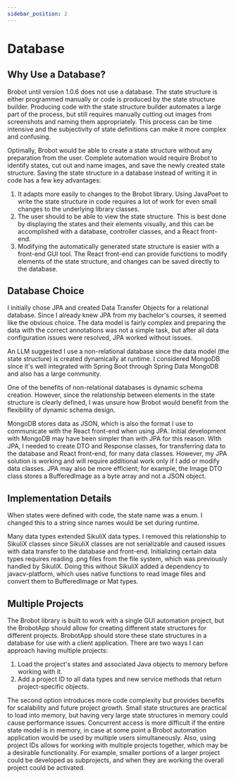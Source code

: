 ```yaml
---
sidebar_position: 2
---
```


# Database

## Why Use a Database?

Brobot until version 1.0.6 does not use a database. The state structure is either programmed
manually or code is produced by the state structure builder. Producing code with the state 
structure builder automates a large part of the process, but still requires manually cutting out
images from screenshots and naming them appropriately. This process can be time intensive and 
the subjectivity of state definitions can make it more complex and confusing. 

Optimally, Brobot would be able to create a state structure without any preparation from the 
user. Complete automation would require Brobot to identify states, cut out and name images, and 
save the newly created state structure. Saving the state structure in a database instead of writing
it in code has a few key advantages:
1. It adapts more easily to changes to the Brobot library. Using JavaPoet to write the state structure 
in code requires a lot of work for even small changes to the underlying library classes. 
2. The user should to be able to view the state structure. This is best done by displaying the states and
their elements visually, and this can be accomplished with a database, controller classes, and a 
React front-end. 
3. Modifying the automatically generated state structure is easier with a front-end GUI tool. The 
React front-end can provide functions to modify elements of the state structure, and changes can be 
saved directly to the database.

## Database Choice

I initially chose JPA and created Data Transfer Objects for a relational database. Since I already knew
JPA from my bachelor's courses, it seemed like the obvious choice. The data model is fairly complex 
and preparing the data with the correct annotations was not a simple task, but after all data
configuration issues were resolved, JPA worked without issues.

An LLM suggested I use a non-relational database since the data model (the state structure) is
created dynamically at runtime. I considered MongoDB since it's well integrated with Spring Boot through
Spring Data MongoDB and also has a large community. 

One of the benefits of non-relational databases is dynamic schema creation. However, since the relationship 
between elements in the state structure is clearly defined, I was unsure how Brobot would benefit from 
the flexibility of dynamic schema design.

MongoDB stores data as JSON, which is also the format I use to communicate with the React front-end 
when using JPA. Initial development with MongoDB may have been simpler than with JPA for this reason.
WIth JPA, I needed to create DTO and Response classes, for transferring data to the database and 
React front-end, for many data classes. However, my JPA solution is working and will require additional
work only if I add or modify data classes. JPA may also be more efficient; for example, the Image DTO
class stores a BufferedImage as a byte array and not a JSON object.

## Implementation Details

When states were defined with code, the state name was a enum. I changed this to a string since
names would be set during runtime. 

Many data types extended SikuliX data types. I removed this relationship to SikuliX classes since 
SikuliX classes are not serializable and caused issues with data transfer to the database and front-end.
Initializing certain data types requires reading .png files from the file system, which was previously
handled by SikuliX. Doing this without SikuliX added a dependency to javacv-platform, which uses native 
functions to read image files and convert them to BufferedImage or Mat types. 

## Multiple Projects

The Brobot library is built to work with a single GUI automation project, but the BrobotApp 
should allow for creating different state structures for different projects. BrobotApp should
store these state structures in a database for use with a client application. There are two 
ways I can approach having multiple projects:
1. Load the project's states and associated Java objects to memory before working with it.
2. Add a project ID to all data types and new service methods that return project-specific objects.

The second option introduces more code complexity but provides benefits for scalability and 
future project growth. Small state structures are practical to load into memory, but having very large
state structures in memory could cause performance issues. Concurrent access is more difficult
if the entire state model is in memory, in case at some point a Brobot automation application
would be used by multiple users simultaneously. Also, using project IDs allows for working with 
multiple projects together, which may be a desirable functionality. For example, smaller portions
of a larger project could be developed as subprojects, and when they are working the overall 
project could be activated. 
